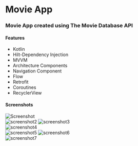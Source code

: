 # Movie App
### Movie App created using The Movie Database API

#### Features
- Kotlin
- Hilt-Dependency Injection
- MVVM 
- Architecture Components 
- Navigation Component
- Flow 
- Retrofit
- Coroutines
- RecyclerView 



#### Screenshots
![Screenshot](https://i.imgur.com/cT5mzTg.jpg)  
![screenshot2](https://i.imgur.com/kHIVO4k.jpg)
![screenshot3](https://i.imgur.com/7LKZG3H.jpg)  
![screenshot4](https://i.imgur.com/QWLRu9v.jpg)  
![screenshot5](https://i.imgur.com/ntHFYQ6.jpg)
![screenshot6](https://i.imgur.com/LmE0p4R.jpg)  
![screenshot7](https://i.imgur.com/ZrQDHON.jpg)



